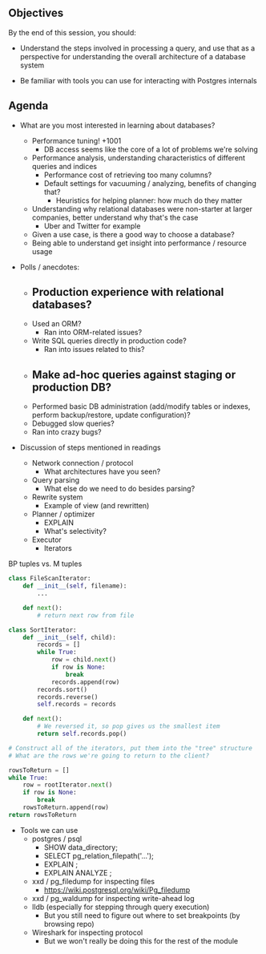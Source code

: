 ## Objectives

By the end of this session, you should:

- Understand the steps involved in processing a query, and use that as a perspective for understanding the overall architecture of a database system

- Be familiar with tools you can use for interacting with Postgres internals

## Agenda

- What are you most interested in learning about databases?
	- Performance tuning! +1001
		- DB access seems like the core of a lot of problems we're solving
	- Performance analysis, understanding characteristics of different queries and indices
		- Performance cost of retrieving too many columns?
		- Default settings for vacuuming / analyzing, benefits of changing that?
			- Heuristics for helping planner: how much do they matter
	- Understanding why relational databases were non-starter at larger companies, better understand why that's the case
		- Uber and Twitter for example
	- Given a use case, is there a good way to choose a database?
	- Being able to understand get insight into performance / resource usage

- Polls / anecdotes:
	- Production experience with relational databases?
		- 
	- Used an ORM?
		- Ran into ORM-related issues?
	- Write SQL queries directly in production code?
		- Ran into issues related to this?
	- Make ad-hoc queries against staging or production DB?
		- 
	- Performed basic DB administration (add/modify tables or indexes, perform backup/restore, update configuration)?
	- Debugged slow queries?
	- Ran into crazy bugs?

- Discussion of steps mentioned in readings
	- Network connection / protocol
		- What architectures have you seen?
	- Query parsing
		- What else do we need to do besides parsing?
	- Rewrite system
		- Example of view (and rewritten)
	- Planner / optimizer
		- EXPLAIN
		- What's selectivity?
	- Executor
		- Iterators

BP tuples vs. M tuples

```python
class FileScanIterator:
	def __init__(self, filename):
		...

	def next():
		# return next row from file

class SortIterator:
	def __init__(self, child):
		records = []
		while True:
			row = child.next()
			if row is None:
				break
			records.append(row)
		records.sort()
		records.reverse()
		self.records = records

	def next():
		# We reversed it, so pop gives us the smallest item
		return self.records.pop()

# Construct all of the iterators, put them into the "tree" structure
# What are the rows we're going to return to the client?

rowsToReturn = []
while True:
	row = rootIterator.next()
	if row is None:
		break
	rowsToReturn.append(row)
return rowsToReturn
```

- Tools we can use
	- postgres / psql
		- SHOW data_directory;
		- SELECT pg_relation_filepath('...');
		- EXPLAIN <QUERY>;
		- EXPLAIN ANALYZE <QUERY>;
	- xxd / pg_filedump for inspecting files
		- https://wiki.postgresql.org/wiki/Pg_filedump
	- xxd / pg_waldump for inspecting write-ahead log
	- lldb (especially for stepping through query execution)
		- But you still need to figure out where to set breakpoints (by browsing repo)
	- Wireshark for inspecting protocol
		- But we won't really be doing this for the rest of the module
